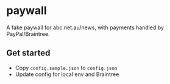 # paywall

A fake paywall for abc.net.au/news, with payments handled by PayPal/Braintree.

## Get started

* Copy `config.sample.json` to `config.json`
* Update config for local env and Braintree
